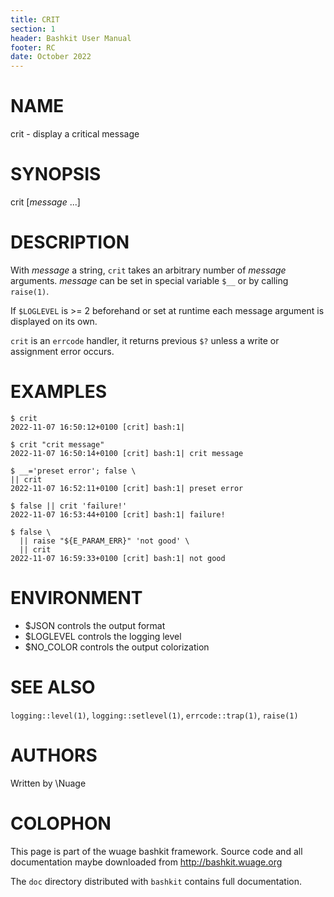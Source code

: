 ```yaml
---
title: CRIT
section: 1
header: Bashkit User Manual
footer: RC
date: October 2022
---
```


# NAME

crit - display a critical message

# SYNOPSIS

crit [*message* ...]

# DESCRIPTION

With *message* a string, `crit` takes an arbitrary number of *message*
arguments.
*message* can be set in special variable `$__` or by calling `raise(1)`.

If `$LOGLEVEL` is >= 2 beforehand or set at runtime each message argument
is displayed on its own.

`crit` is an `errcode` handler, it returns previous `$?` unless a write
or assignment error occurs.

# EXAMPLES

    $ crit
    2022-11-07 16:50:12+0100 [crit] bash:1|

    $ crit "crit message"
    2022-11-07 16:50:14+0100 [crit] bash:1| crit message

    $ __='preset error'; false \
    || crit
    2022-11-07 16:52:11+0100 [crit] bash:1| preset error

    $ false || crit 'failure!'
    2022-11-07 16:53:44+0100 [crit] bash:1| failure!

    $ false \
      || raise "${E_PARAM_ERR}" 'not good' \
      || crit
    2022-11-07 16:59:33+0100 [crit] bash:1| not good

# ENVIRONMENT

- $JSON controls the output format
- $LOGLEVEL controls the logging level
- $NO_COLOR controls the output colorization

# SEE ALSO

`logging::level(1)`, `logging::setlevel(1)`, `errcode::trap(1)`, `raise(1)`

# AUTHORS
Written by \\Nuage

# COLOPHON
This page is part of the wuage bashkit framework. Source code and all
documentation maybe downloaded from <http://bashkit.wuage.org>

The `doc` directory distributed with `bashkit` contains full documentation.
